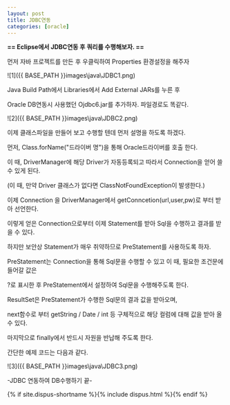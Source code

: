 ```yaml
---
layout: post
title: JDBC연동
categories: [oracle]
---
```


**== Eclipse에서 JDBC연동 후 쿼리를 수행해보자. ==**<br>

먼저 자바 프로젝트를 만든 후 우클릭하여 Properties 환경설정을 해주자<br>

![1]({{ BASE_PATH }}images\java\JDBC1.png)<br>

Java Build Path에서 Libraries에서 Add External JARs를 누른 후<br>

Oracle DB연동시 사용했던 Ojdbc6.jar를 추가하자. 파일경로도 똑같다.<br>

![2]({{ BASE_PATH }}images\java\JDBC2.png)<br>

이제 클래스파일을 만들어 보고 수행할 텐데 먼저 설명을 하도록 하겠다.<br>

먼저, Class.forName("드라이버 명")을 통해 Oracle드라이버를 호출 한다.<br>

이 때, DriverManager에 해당 Driver가 자동등록되고 따라서 Connection을 얻어 쓸 수 있게 된다.<br>

(이 때, 만약 Driver 클래스가 없다면 ClassNotFoundException이 발생한다.)<br>

이제 Connection 을 DriverManager에서 getConncetion(url,user,pw)로 부터 받아 선언한다.<br>

이렇게 얻은 Connection으로부터 이제 Statement를 받아 Sql을 수행하고 결과를 받을 수 있다.<br>

하지만 보안상 Statement가 매우 취약하므로 PreStatement를 사용하도록 하자.<br>

PreStatement는 Connection을 통해 Sql문을 수행할 수 있고 이 때, 필요한 조건문에 들어갈 값은<br>

?로 표시한 후 PreStatement에서 설정하여 Sql문을 수행해주도록 한다.<br>

ResultSet은 PreStatement가 수행한 Sql문의 결과 값을 받아오며, <br>

next함수로 부터 getString / Date / int 등 구체적으로 해당 컬럼에 대해 값을 받아 올 수 있다.<br>

마지막으로 finally에서 반드시 자원을 반납해 주도록 한다.<br>

간단한 예제 코드는 다음과 같다.<br>

![3]({{ BASE_PATH }}images\java\JDBC3.png)<br>

-JDBC 연동하여 DB수행하기 끝-<br>



{% if site.dispus-shortname %}{% include dispus.html %}{% endif %}
